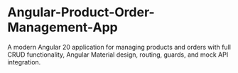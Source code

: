 # Angular-Product-Order-Management-App
A modern Angular 20 application for managing products and orders with full CRUD functionality, Angular Material design, routing, guards, and mock API integration.
